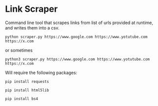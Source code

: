 # Link Scraper
Command line tool that scrapes links from list of urls provided at runtime, and writes them into a csv.


`python scraper.py https://www.google.com https://www.yotutube.com https://x.com`

or sometimes

`python3 scraper.py https://www.google.com https://www.yotutube.com https://x.com`

Will require the following packages:

`pip install requests`

`pip install html5lib`

`pip install bs4`